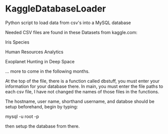 # KaggleDatabaseLoader
Python script to load data from csv's into a MySQL database

Needed CSV files are found in these Datasets from kaggle.com:

Iris Species

Human Resources Analytics

Exoplanet Hunting in Deep Space

... more to come in the following months.

At the top of the file, there is a function called dbstuff, you must enter your information for your database there.
In main, you must enter the file paths to each csv file, I have not changed the names of those files in the functions.

The hostname, user name, shorthand username, and databse should be setup beforehand, begin by typing: 

mysql -u root -p

then setup the database from there.
